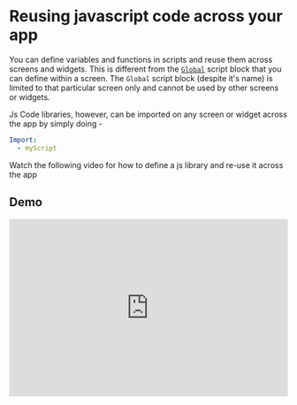 # Reusing javascript code across your app

You can define variables and functions in scripts and reuse them across screens and widgets. This is different from the [`Global`](Global.md) script block that you can define within a screen. The `Global` script block (despite it's name) is limited to that particular screen only and cannot be used by other screens or widgets. 

Js Code libraries, however, can be imported on any screen or widget across the app by simply doing - 

```yaml
Import:
  - myScript
```
Watch the following video for how to define a js library and re-use it across the app

## Demo

<div style="position: relative; padding-bottom: calc(55.463451394122075% + 41px); height: 0; width: 100%;"><iframe src="https://demo.arcade.software/6YFOTXvqE5kmEs8mJptS?embed&show_copy_link=true" title="Demo" frameborder="0" loading="lazy" webkitallowfullscreen mozallowfullscreen allowfullscreen allow="clipboard-write" style="position: absolute; top: 0; left: 0; width: 100%; height: 100%;color-scheme: light;"></iframe></div>
